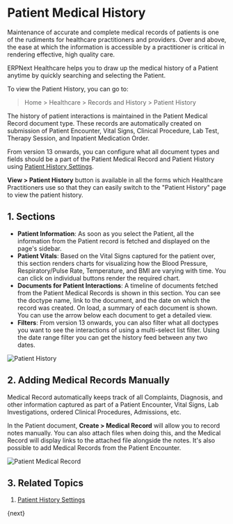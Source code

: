 <!-- add-breadcrumbs -->
# Patient Medical History

Maintenance of accurate and complete medical records of patients is one of the rudiments for healthcare practitioners and providers. Over and above, the ease at which the information is accessible by a practitioner is critical in rendering effective, high quality care.

ERPNext Healthcare helps you to draw up the medical history of a Patient anytime by quickly searching and selecting the Patient.

To view the Patient History, you can go to:

> Home > Healthcare > Records and History > Patient History

The history of patient interactions is maintained in the Patient Medical Record document type. These records are automatically created on submission of Patient Encounter, Vital Signs, Clinical Procedure, Lab Test, Therapy Session, and Inpatient Medication Order.

From version 13 onwards, you can configure what all document types and fields should be a part of the Patient Medical Record and Patient History using [Patient History Settings](/docs/v13/user/manual/en/healthcare/patient_history_settings).

**View > Patient History** button is available in all the forms which Healthcare Practitioners use so that they can easily switch to the "Patient  History" page to view the patient history.

## 1. Sections

- **Patient Information**: As soon as you select the Patient, all the information from the Patient record is fetched and displayed on the page's sidebar.
- **Patient Vitals**: Based on the Vital Signs captured for the patient over, this section renders charts for visualizing how the Blood Pressure, Respiratory/Pulse Rate, Temperature, and BMI are varying with time. You can click on individual buttons render the required chart.
- **Documents for Patient Interactions**: A timeline of documents fetched from the Patient Medical Records is shown in this section. You can see the doctype name, link to the document, and the date on which the record was created. On load, a summary of each document is shown. You can use the arrow below each document to get a detailed view.
- **Filters**: From version 13 onwards, you can also filter what all doctypes you want to see the interactions of using a multi-select list filter. Using the date range filter you can get the history feed between any two dates.

<img class="screenshot" alt="Patient History" src="{{docs_base_url}}/v13/assets/img/healthcare/patient-history-1.gif">

## 2. Adding Medical Records Manually

Medical Record automatically keeps track of all Complaints, Diagnosis, and other information captured as part of a Patient Encounter, Vital Signs, Lab Investigations, ordered Clinical Procedures, Admissions, etc.

In the Patient document, **Create > Medical Record** will allow you to record notes manually. You can also attach files when doing this, and the Medical Record will display links to the attached file alongside the notes. It's also possible to add Medical Records from the Patient Encounter.

<img class="screenshot" alt="Patient Medical Record" src="{{docs_base_url}}/v13/assets/img/healthcare/medical_record_2.png">

## 3. Related Topics

1. [Patient History Settings](/docs/v13/user/manual/en/healthcare/patient_history_settings)

{next}
